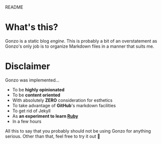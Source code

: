 README
# What's this?

Gonzo is a static blog *engine*. This is probably a bit of an overstatement as Gonzo's only job is to organize Markdown files in a manner that suits me.

# Disclaimer

Gonzo was implemented...
- To be **highly opinionated**
- To be **content oriented**
- With absolutely **ZERO** consideration for esthetics
- To take advantage of **GitHub**'s markdown facilities
- To get rid of Jekyll
- As **an experiment to learn [Ruby](https://www.ruby-lang.org/en/)**
- In a few hours

All this to say that you probably should not be using Gonzo for anything serious. Other than that, feel free to try it out :shrug:
